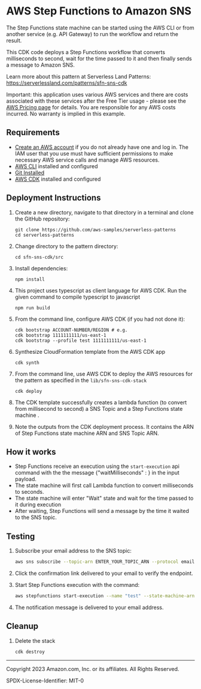 # AWS Step Functions to Amazon SNS

The Step Functions state machine can be started using the AWS CLI or from another service (e.g. API Gateway) to run the workflow and return the result.

This CDK code deploys a Step Functions workflow that converts milliseconds to second, wait for the time passed to it and then finally sends a message to Amazon SNS. 

Learn more about this pattern at Serverless Land Patterns: https://serverlessland.com/patterns/sfn-sns-cdk

Important: this application uses various AWS services and there are costs associated with these services after the Free Tier usage - please see the [AWS Pricing page](https://aws.amazon.com/pricing/) for details. You are responsible for any AWS costs incurred. No warranty is implied in this example.

## Requirements

- [Create an AWS account](https://portal.aws.amazon.com/gp/aws/developer/registration/index.html) if you do not already have one and log in. The IAM user that you use must have sufficient permissions to make necessary AWS service calls and manage AWS resources.
- [AWS CLI](https://docs.aws.amazon.com/cli/latest/userguide/install-cliv2.html) installed and configured
- [Git Installed](https://git-scm.com/book/en/v2/Getting-Started-Installing-Git)
- [AWS CDK](https://docs.aws.amazon.com/cdk/latest/guide/cli.html) installed and configured

## Deployment Instructions

1. Create a new directory, navigate to that directory in a terminal and clone the GitHub repository:
   ```
   git clone https://github.com/aws-samples/serverless-patterns
   cd serverless-patterns
   ```
2. Change directory to the pattern directory:
   ```
   cd sfn-sns-cdk/src
   ```
3. Install dependencies:
   ```
   npm install
   ```
4. This project uses typescript as client language for AWS CDK. Run the given command to compile typescript to javascript
   ```
   npm run build
   ```
5. From the command line, configure AWS CDK (if you had not done it):
   ```
   cdk bootstrap ACCOUNT-NUMBER/REGION # e.g.
   cdk bootstrap 1111111111/us-east-1
   cdk bootstrap --profile test 1111111111/us-east-1
   ```
6. Synthesize CloudFormation template from the AWS CDK app
   ```
   cdk synth
   ```
7. From the command line, use AWS CDK to deploy the AWS resources for the pattern as specified in the `lib/sfn-sns-cdk-stack`
   ```
   cdk deploy
   ```
8. The CDK template successfully creates a lambda function (to convert from millisecond to second) a SNS Topic and a Step Functions state machine .

9. Note the outputs from the CDK deployment process. It contains the ARN of Step Functions state machine ARN and SNS Topic ARN.

## How it works

* Step Functions receive an execution using the `start-execution` api command with the the message {"waitMilliseconds" : <time-in-milliseconds>} in the input payload.
* The state machine will first call Lambda function to convert milliseconds to seconds.
* The state machine will enter "Wait" state and wait for the time passed to it during execution 
* After waiting, Step Functions will send a message by the time it waited to the SNS topic.

## Testing

1. Subscribe your email address to the SNS topic:
    ```bash
    aws sns subscribe --topic-arn ENTER_YOUR_TOPIC_ARN --protocol email --notification-endpoint ENTER_YOUR_EMAIL_ADDRESS
    ```
1. Click the confirmation link delivered to your email to verify the endpoint.

1. Start Step Functions execution with the command:
    ```bash
    aws stepfunctions start-execution --name "test" --state-machine-arn ENTER_YOUR_STATE_MACHINE_ARN --input  {\"waitMilliseconds\":5000}
    ```
1. The notification message is delivered to your email address.

## Cleanup


1. Delete the stack
   ```bash
   cdk destroy
   ```
---

Copyright 2023 Amazon.com, Inc. or its affiliates. All Rights Reserved.

SPDX-License-Identifier: MIT-0